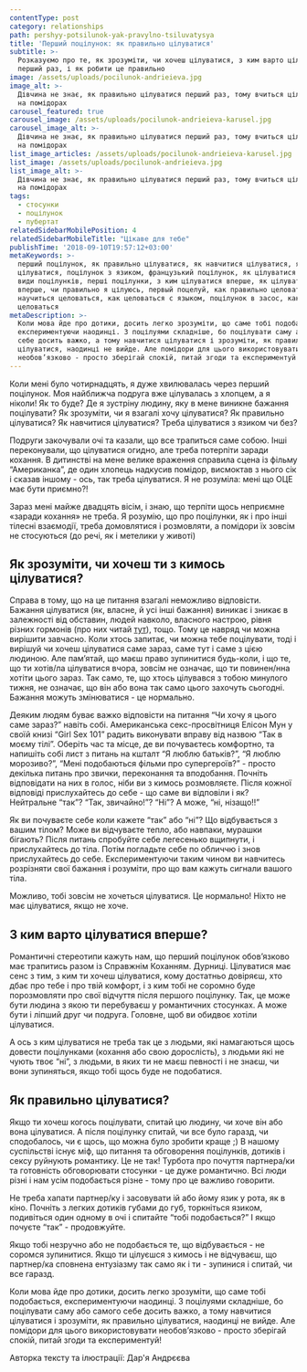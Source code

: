```yaml
---
contentType: post
category: relationships
path: pershyy-potsilunok-yak-pravylno-tsiluvatysya
title: 'Перший поцілунок: як правильно цілуватися'
subtitle: >-
  Розказуємо про те, як зрозуміти, чи хочеш цілуватися, з ким варто цілуватися
  перший раз, і як робити це правильно
image: /assets/uploads/pocilunok-andrieieva.jpg
image_alt: >-
  Дівчина не знає, як правильно цілуватися перший раз, тому вчиться цілуватися
  на помідорах
carousel_featured: true
carousel_image: /assets/uploads/pocilunok-andrieieva-karusel.jpg
carousel_image_alt: >-
  Дівчина не знає, як правильно цілуватися перший раз, тому вчиться цілуватися
  на помідорах
list_image_articles: /assets/uploads/pocilunok-andrieieva-karusel.jpg
list_image: /assets/uploads/pocilunok-andrieieva.jpg
list_image_alt: >-
  Дівчина не знає, як правильно цілуватися перший раз, тому вчиться цілуватися
  на помідорах
tags:
  - стосунки
  - поцілунок
  - пубертат
relatedSidebarMobilePosition: 4
relatedSidebarMobileTitle: "Цікаве для тебе"
publishTime: '2018-09-10T19:57:12+03:00'
metaKeywords: >-
  перший поцілунок, як правильно цілуватися, як навчитися цілуватися, як
  цілуватися, поцілунок з язиком, французький поцілунок, як цілуватися з язиком,
  види поцілунків, перші поцілунки, з ким цілуватися вперше, як цілуватися
  вперше, чи правильно я цілуюсь, первый поцелуй, как правильно целоваться, как
  научиться целоваться, как целоваться с языком, поцілунок в засос, как надо
  целоваться
metaDescription: >-
  Коли мова йде про дотики, досить легко зрозуміти, що саме тобі подобається,
  експериментуючи наодинці. З поцілуями складніше, бо поцілувати саму або самого
  себе досить важко, а тому навчитися цілуватися і зрозуміти, як правильно
  цілуватися, наодинці не вийде. Але помідори для цього використовувати
  необов’язково - просто зберігай спокій, питай згоди та експериментуй!
---
```

Коли мені було чотирнадцять, я дуже хвилювалась через перший поцілунок. Моя найближча подруга вже цілувалась з хлопцем, а я ніколи! Як то буде? Де я зустріну людину, яку в мене виникне бажання поцілувати? Як зрозуміти, чи я взагалі хочу цілуватися? Як правильно цілуватися? Як навчитися цілуватися? Треба цілуватися з язиком чи без? 

Подруги закочували очі та казали, що все трапиться саме собою. Інші переконували, що цілуватися огидно, але треба потерпіти заради кохання. В дитинстві на мене велике враження справила сцена із фільму “Американка”, де один хлопець надкусив помідор, висмоктав з нього сік і сказав іншому - ось, так треба цілуватися. Я не розуміла: мені що ОЦЕ має бути приємно?! 

Зараз мені майже двадцять вісім, і знаю, що терпіти щось неприємне «заради кохання» не треба. Я розумію, що про поцілунки, як і про інші тілесні взаємодії, треба домовлятися і розмовляти, а помідори їх зовсім не стосуються (до речі, як і метелики у животі)

## Як зрозуміти, чи хочеш ти з кимось цілуватися?

Справа в тому, що на це питання взагалі неможливо відповісти. Бажання цілуватися (як, власне, й усі інші бажання) виникає і зникає в залежності від обставин, людей навколо, власного настрою, рівня різних гормонів (про них читай [тут](https://vpershe.com/articles/scho-take-hormony-testosteron-estrogen)), тощо. Тому це навряд чи можна вирішити завчасно. Коли хтось запитає, чи можна тебе поцілувати, тоді і вирішуй чи хочеш цілуватися саме зараз, саме тут і саме з цією людиною. Але пам’ятай, що маєш право зупинитися будь-коли, і що те, що ти хотів/ла цілуватися вчора, зовсім не означає, що ти повинен/нна хотіти цього зараз. Так само, те, що хтось цілувався з тобою минулого тижня, не означає, що він або вона так само цього захочуть сьогодні. Бажання можуть змінюватися - це нормально.

Деяким людям буває важко відповісти на питання “Чи хочу я цього саме зараз?” навіть собі. Американська секс-просвітниця Елісон Мун у своїй книзі “Girl Sex 101” радить виконувати вправу від назвою “Так в моєму тілі”. Оберіть час та місце, де ви почуваєтесь комфортно, та напишіть собі лист з питань на кшталт  “Я люблю батьків?”, “Я люблю морозиво?”, “Мені подобаються фільми про супергероїв?” - просто декілька питань про звички, переконання та вподобання. Почніть відповідати на них в голос, ніби ви з кимось розмовляєте. Після кожної відповіді прислухайтесь до себе -  що саме ви відповіли і як? Нейтральне “так”? “Так, звичайно!”? “Ні”? А може, “ні, нізащо!!”

Як ви почуваєте себе коли кажете “так” або “ні”? Що відбувається з вашим тілом? Може ви відчуваєте тепло, або навпаки, мурашки бігають? Після питань спробуйте себе легесенько вщипнути, і прислухайтесь до тіла. Потім погладьте себе по обличчю і знов прислухайтесь до себе. Експериментуючи таким чином ви навчитесь розрізняти свої бажання і розуміти, про що вам кажуть сигнали вашого тіла.

Можливо, тобі зовсім не хочеться цілуватися. Це нормально! Ніхто не має цілуватися, якщо не хоче. 

## З ким варто цілуватися вперше?

Романтичні стереотипи кажуть нам, що перший поцілунок обов’язково має трапитись разом із Справжнім Коханням. Дурниці. Цілуватися має сенс з тим, з ким ти хочеш цілуватися, кому достатньо довіряєш, хто дбає про тебе і про твій комфорт, і з ким тобі не соромно буде порозмовляти про свої відчуття після першого поцілунку. Так, це може бути людина з якою ти перебуваєш у романтичних стосунках. А може бути і ліпший друг чи подруга. Головне, щоб ви обидвоє хотіли цілуватися.

А ось з ким цілуватися не треба так це з людьми, які намагаються щось довести поцілунками (кохання або свою дорослість), з людьми які не чують твоє “ні”, з людьми, в яких ти не маєш певності і не знаєш, чи вони зупиняться, якщо тобі щось буде не подобатися.   

## Як правильно цілуватися?

Якщо ти хочеш когось поцілувати, спитай цю людину, чи хоче він або вона цілуватися. А після поцілунку спитай, чи все було гаразд, чи сподобалось, чи є щось, що можна було зробити краще ;) В нашому суспільстві існує міф, що питання та обговорення поцілунків, дотиків і сексу руйнують романтику. Це не так! Турбота про почуття партнера/ки та готовність обговорювати стосунки - це дуже романтично. Всі люди різні і нам усім подобається різне -  тому про це важливо говорити. 

Не треба хапати партнер/ку і засовувати ій або йому язик у рота, як в кіно. Почніть з легких дотиків губами до губ, торкніться язиком, подивіться один одному в очі і спитайте “тобі подобається?” І якщо почуєте “так” - продовжуйте. 

Якщо тобі незручно або не подобається те, що відбувається - не соромся зупинитися. Якщо ти цілуєшся з кимось і не відчуваєш, що партнер/ка сповнена ентузіазму так само як і ти - зупинися і спитай, чи все гаразд. 

Коли мова йде про дотики, досить легко зрозуміти, що саме тобі подобається, експериментуючи наодинці. З поцілуями складніше, бо поцілувати саму або самого себе досить важко, а тому навчитися цілуватися і зрозуміти, як правильно цілуватися, наодинці не вийде. Але помідори для цього використовувати необов’язково - просто зберігай спокій, питай згоди та експериментуй!

Авторка тексту та ілюстрації: Дар'я Андрєєва

